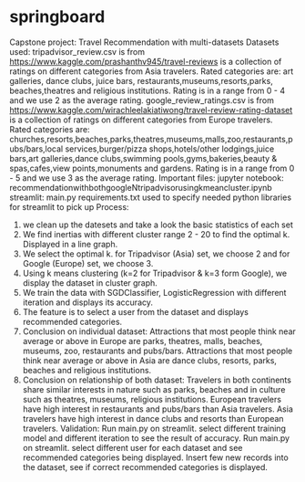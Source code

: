 # springboard
Capstone project: Travel Recommendation with multi-datasets
Datasets used:
tripadvisor_review.csv is from https://www.kaggle.com/prashanthv945/travel-reviews is a collection of ratings on different categories from Asia travelers. Rated categories are: art galleries, dance clubs, juice bars, restaurants,museums,resorts,parks,
beaches,theatres and religious institutions. Rating is in a range from 0 - 4 and we use 2 as the average rating.
google_review_ratings.csv is from https://www.kaggle.com/wirachleelakiatiwong/travel-review-rating-dataset is a collection of ratings on different categories from Europe travelers. Rated categories are: churches,resorts,beaches,parks,theatres,museums,malls,zoo,restaurants,pubs/bars,local services,burger/pizza shops,hotels/other lodgings,juice bars,art galleries,dance clubs,swimming pools,gyms,bakeries,beauty & spas,cafes,view points,monuments and gardens. Rating is in a range from 0 - 5 and we use 3 as the average rating.
Important files:
jupyter notebook: recommendationwithbothgoogleNtripadvisorusingkmeancluster.ipynb
streamlit: main.py
requirements.txt used to specify needed python libraries for streamlit to pick up
Process:
1. we clean up the datesets and take a look the basic statistics of each set
2. We find inertias with different cluster range 2 - 20 to find the optimal k. Displayed in a line graph.
3. We select the optimal k. for Tripadvisor (Asia) set, we choose 2 and for Google (Europe) set, we choose 3.
4. Using k means clustering (k=2 for Tripadvisor & k=3 form Google), we display the dataset in cluster graph.
5. We train the data with SGDClassifier, LogisticRegression with different iteration and displays its accuracy.
6. The feature is to select a user from the dataset and displays recommended categories.
7. Conclusion on individual dataset: 
        Attractions that most people think near average or above in Europe are parks, theatres, malls, beaches, museums, zoo, restaurants and pubs/bars.
        Attractions that most people think near average or above in Asia are dance clubs, resorts, parks, beaches and religious institutions.
8. Conclusion on relationship of both dataset: 
        Travelers in both continents share similar interests in nature such as parks, beaches and in culture such as theatres, museums, religious institutions.
        European travelers have high interest in restaurants and pubs/bars than Asia travelers.
        Asia travelers have high interest in dance clubs and resorts than European travelers.
Validation:
Run main.py on streamlit. select different training model and different iteration to see the result of accuracy.
Run main.py on streamlit. select different user for each dataset and see recommended categories being displayed.
Insert few new records into the dataset, see if correct recommended categories is displayed.


